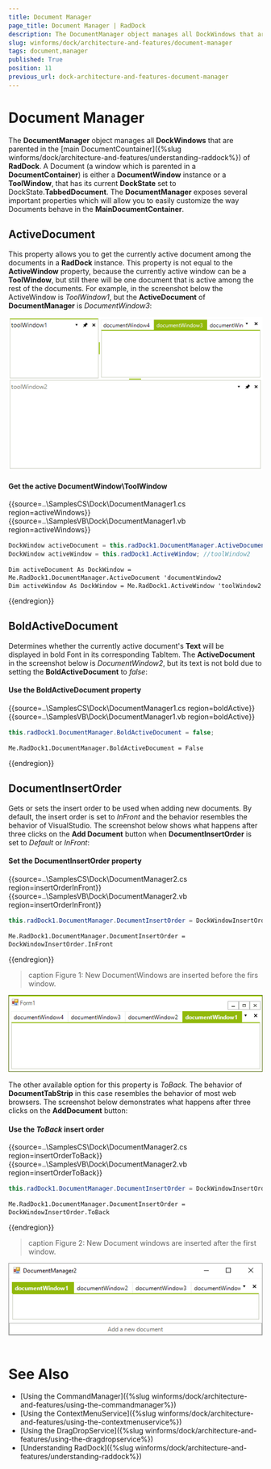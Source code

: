 ```yaml
---
title: Document Manager
page_title: Document Manager | RadDock
description: The DocumentManager object manages all DockWindows that are parented in the main DocumentCountainer.
slug: winforms/dock/architecture-and-features/document-manager
tags: document,manager
published: True
position: 11
previous_url: dock-architecture-and-features-document-manager
---
```


# Document Manager

The __DocumentManager__ object manages all **DockWindows** that are parented in the [main DocumentCountainer]({%slug winforms/dock/architecture-and-features/understanding-raddock%}) of __RadDock__. A Document (a window which is parented in a **DocumentContainer**) is either a **DocumentWindow** instance or a **ToolWindow**, that has its current **DockState** set to DockState.**TabbedDocument**. The **DocumentManager** exposes several important properties which will allow you to easily customize the way Documents behave in the **MainDocumentContainer**.
 
## ActiveDocument

This property allows you to get the currently active document among the documents in a __RadDock__ instance. This property is not equal to the __ActiveWindow__ property, because the currently active window can be a **ToolWindow**, but still there will be one document that is active among the rest of the documents. For example, in the screenshot below the ActiveWindow is *ToolWindow1*, but the **ActiveDocument** of **DocumentManager** is *DocumentWindow3*: 

![raddock-document-manager001](images/raddock-document-manager001.png)        

#### Get the active DocumentWindow\ToolWindow 
{{source=..\SamplesCS\Dock\DocumentManager1.cs region=activeWindows}} 
{{source=..\SamplesVB\Dock\DocumentManager1.vb region=activeWindows}} 

````C#
DockWindow activeDocument = this.radDock1.DocumentManager.ActiveDocument; //documentWindow2
DockWindow activeWindow = this.radDock1.ActiveWindow; //toolWindow2

````
````VB.NET
Dim activeDocument As DockWindow = Me.RadDock1.DocumentManager.ActiveDocument 'documentWindow2
Dim activeWindow As DockWindow = Me.RadDock1.ActiveWindow 'toolWindow2

````

{{endregion}} 

## BoldActiveDocument
 
Determines whether the currently active document's **Text** will be displayed in bold Font in its corresponding TabItem. The **ActiveDocument** in the screenshot below is *DocumentWindow2*, but its text is not bold due to setting the __BoldActiveDocument__ to *false*: 

#### Use the __BoldActiveDocument__ property

{{source=..\SamplesCS\Dock\DocumentManager1.cs region=boldActive}} 
{{source=..\SamplesVB\Dock\DocumentManager1.vb region=boldActive}} 

````C#
this.radDock1.DocumentManager.BoldActiveDocument = false;

````
````VB.NET
Me.RadDock1.DocumentManager.BoldActiveDocument = False

````

{{endregion}} 

## DocumentInsertOrder

Gets or sets the insert order to be used when adding new documents. By default, the insert order is set to *InFront* and the behavior resembles the behavior of VisualStudio. The screenshot below shows what happens after three clicks on the **Add Document** button when __DocumentInsertOrder__ is set to *Default* or *InFront*: 

#### Set the __DocumentInsertOrder__ property

{{source=..\SamplesCS\Dock\DocumentManager2.cs region=insertOrderInFront}} 
{{source=..\SamplesVB\Dock\DocumentManager2.vb region=insertOrderInFront}} 

````C#
this.radDock1.DocumentManager.DocumentInsertOrder = DockWindowInsertOrder.InFront;

````
````VB.NET
Me.RadDock1.DocumentManager.DocumentInsertOrder = DockWindowInsertOrder.InFront

````

{{endregion}} 

>caption Figure 1: New DocumentWindows are inserted before the firs window.

![dock-architecture-and-features-document-manager 002](images/dock-architecture-and-features-document-manager002.png) 

The other available option for this property is *ToBack.* The behavior of **DocumentTabStrip** in this case resembles the behavior of most web browsers. The screenshot below demonstrates what happens after three clicks on the **AddDocument** button: 

#### Use the *ToBack* insert order

{{source=..\SamplesCS\Dock\DocumentManager2.cs region=insertOrderToBack}} 
{{source=..\SamplesVB\Dock\DocumentManager2.vb region=insertOrderToBack}} 

````C#
this.radDock1.DocumentManager.DocumentInsertOrder = DockWindowInsertOrder.ToBack;

````
````VB.NET
Me.RadDock1.DocumentManager.DocumentInsertOrder = DockWindowInsertOrder.ToBack

````

{{endregion}} 

>caption Figure 2: New Document windows are inserted after the first window.

![dock-architecture-and-features-document-manager 003](images/dock-architecture-and-features-document-manager003.png) 
      
# See Also

* [Using the CommandManager]({%slug winforms/dock/architecture-and-features/using-the-commandmanager%})     
* [Using the ContextMenuService]({%slug winforms/dock/architecture-and-features/using-the-contextmenuservice%})
* [Using the DragDropService]({%slug winforms/dock/architecture-and-features/using-the-dragdropservice%}) 
* [Understanding RadDock]({%slug winforms/dock/architecture-and-features/understanding-raddock%})
